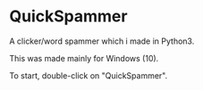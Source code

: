 # QuickSpammer
A clicker/word spammer which i made in Python3.

This was made mainly for Windows (10).

To start, double-click on "QuickSpammer".
